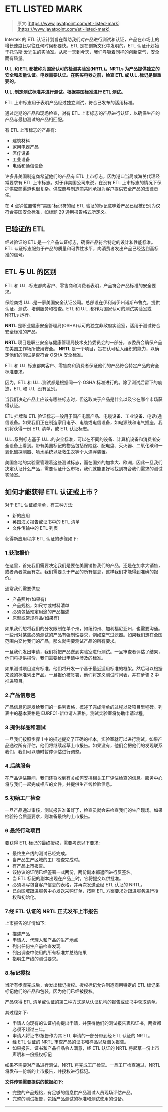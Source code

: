 # ETL LISTED MARK

> 原文:[https://www.javatpoint.com/etl-listed-mark](https://www.javatpoint.com/etl-listed-mark)

Intertek 的 ETL 认证计划旨在帮助我们对产品进行测试和认证，产品在市场上的增长速度比以往任何时候都要快。ETL 是在创新文化中发明的。ETL 认证计划始于托马斯·爱迪生的实验室。从那一天到今天，我们呼吸着同样的创新空气，安全而有质量。

**U.L .和 ETL 都被称为国家认可的检测实验室(NRTL)。NRTLs 为产品提供独立的安全和质量认证。电器需要认证。在购买电器之前，检查 ETL 或 U.L .标记是很重要的。**

**U.L .制定测试标准并进行测试。根据美国标准进行 ETL 测试。**

ETL 上市标志用于表明产品经过独立测试，符合已发布的适用标准。

通过定期的产品和现场检查，对有 ETL 上市标志的产品进行认证，以确保生产的产品与最初测试的产品相匹配。

有 ETL 上市标志的产品有:

*   建筑材料
*   家用电器产品
*   医疗设备
*   工业设备
*   电话和通信设备

许多非美国制造商希望他们的产品有 ETL 上市标志，因为港口当局或海关代理经常要求有 ETL 上市标志。对于非美国公司来说，在没有 ETL 上市标志的情况下保护供应商渠道也很复杂。供应商与制造商共同承担为客户提供安全产品的法律责任。

在 4 点钟位置带有“美国”标识符的经 ETL 验证的标记意味着产品已经被识别为仅符合美国安全标准，如标题 29 通用报告格式所定义。

## 已验证的 ETL

经过验证的 ETL 是一个产品认证标志，确保产品符合特定的设计和性能标准。ETL 认证标志服务于产品的质量和可靠性水平，向消费者发出产品已经达到高标准的信号。

## ETL 与 UL 的区别

ETL 和 U.L .标志都向客户、零售商和消费者表明，产品符合产品标准的安全要求。

保险商或 U.L .是一家美国安全认证公司。总部设在伊利诺伊州诺斯布鲁克，提供认证、测试、培训服务和检查。ETL 和 U.L .都作为国家认可的测试实验室或 NRTLs 运行。

**NRTL** 是职业健康安全管理局(OSHA)认可的独立非政府实验室，适用于测试符合安全标准的产品。

**NRTL** 项目是职业安全与健康管理局技术支持委员会的一部分，该委员会确保产品在美国工作场所使用安全。 **NRTL** 是一个项目，旨在认可私人组织的能力，以确定他们的测试是否符合 OSHA 安全标准。

ETL 和 U.L 标志都向客户、零售商和消费者保证他们的产品符合特定产品的安全标准要求。

因为，ETL 和 U.L .测试都是根据同一个 OSHA 标准进行的。除了测试后留下的痕迹，ETL 和 U.L .没有区别。

当我们决定产品上应该有哪些标志时，但这取决于产品是什么以及它在哪个市场获得认证。

ETL 挂牌和 ETL 验证标志一般用于国产电器产品、电缆设备、工业设备、电话/通信设备。如果我们正在制造家用电子、电缆或电信设备，如电源线和电气插座，我们将获得一份 ETL 清单，或 ETL 认证标志。

U.L .系列标志基于 U.L .的安全标准，可以在不同的设备、计算机设备和消费者安全设备上看到。带有美国标记的物品包括保险丝、配电盘、灭火器、二氧化碳和一氧化碳探测器、喷水系统以及救生衣等个人漂浮装置。

美国各地的实验室管理着这些测试标志，而在国外的加拿大、欧洲，因此一旦我们决定认证什么产品，需要认证什么市场，我们就能更好地找到符合我们需求的测试实验室。

## 如何才能获得 ETL 认证或上市？

对于 ETL 认证或清单，有三种方法:

*   新的应用
*   英国海关报告或证书中的 ETL 清单
*   文件传输中的 ETL 列表

获得新应用程序 ETL 认证的步骤如下:

### 1.获取报价

在这里，首先我们需要决定我们是要在美国销售我们的产品，还是在加拿大销售，或者两者兼而有之。我们需要关于产品的所有信息，这样我们才能得到准确的报价。

通常我们需要供应

*   产品照片(如果有)
*   产品规格，如尺寸或材料清单
*   必须包括预定用途的产品描述
*   原型或常规样品(如果有)

如果我们想将我们的分发限制在单个州，如纽约州、加利福尼亚州，也需要沟通。一些州对某些必须测试的产品有强制性要求，例如空气过滤器。如果我们想在全国范围内交付我们的产品，那么就需要测试产品的所有要求。

一旦我们发出申请，我们将把产品送到实验室进行测试。一旦审查者评估了结果，他们将提供报价，我们需要给出申请中涉及的标准。

如果测试项目没有标准，他们将开发一个基于最近适用标准的框架。然后可以根据来源的标准列出产品。一旦报价被签署，他们将定义测试时间表，并在步骤 2 中推进项目。

### 2.产品信息包

产品信息包是发给我们的一系列表格，概述了完成清单的过程以及项目里程碑。列表中的基本表格是 EURFC1-新申请人表格。测试实验室将协助申请过程。

### 3.提供样品和测试

一旦我们按照步骤 1 中的描述提交了正确的样本，实验室就可以进行测试。如果产品通过所有评估，他们将继续起草上市报告。如果没有，他们会把他们的发现联系我们，我们可以随时暂停评估进行调整。

### 4.后续服务

在产品评估期间，我们还将收到有关如何安排相关工厂评估检查的信息。服务中心将与我们一起完成相应的文件，并提供生产线检验信息。

### 5.初始工厂检查

一旦产品通过审核，测试报告准备好了，检查员就会来检查我们的生产现场。如果检验符合质量要求，则准备最终的上市报告。

### 6.最终行动项目

要获得 ETL 标记的最终授权，需要考虑以下要求:

*   最终生产线的测试已经完成。
*   当产品生产区域的工厂检查完成时。
*   有产品上市报告。
*   该协议的证明已经签署一式两份，两份副本都返回进行反签名。
*   当 ETL 标记的副本出现在产品上时，它将提交以供批准。
*   必须填写包含客户信息的表格，并再次发送至经 ETL 认证的 NRTL。
*   已向区域跟进服务中心发送采购订单，按照 ETL 方案要求对跟进服务进行授权和初始化。

### 7.经 ETL 认证的 NRTL 正式发布上市报告

上市报告的详情如下:

*   描述产品
*   申请人、代理人和产品的生产地点
*   列出任何生产前检查发现
*   列出调查中使用的所有标准并总结结果
*   指明生产线的测试要求。

### 8.标记授权

当所有步骤完成后，会发出标记授权。授权标记允许制造商用特定的 ETL 标记来标记他们的产品和包装，因为他们已经被授权。

产品获得 ETL 清单或认证的第二种方式是从认证机构的报告或证书中获取清单。

其过程如下:

*   申请人向现有的认证机构提出申请，并获得他们的测试报告表和证书，两者都必须不超过三年。
*   申请人将证书/报告作为其 ETL 申请的一部分带到经 ETL 认证的 NRTL。
*   经 ETL 认证的 NRTL 审查产品的证书和样品以及海关报告。
*   如果报告、证书和产品样品令人满意，经 ETL 认证的 NRTL 将起草一份上市声明和一份授权标记

如果不需要对产品进行测试，NRTL 将完成工厂检查。一旦工厂检查通过，NRTL 将发布一份新的上市报告，并授权进行标记。

**文件传输需要提供的数据如下:**

*   完整的产品规格，有足够的信息供产品测试人员现场评估产品。
*   完整的测试报告，包括产品测试的标准和测试使用的设备。

* * *
